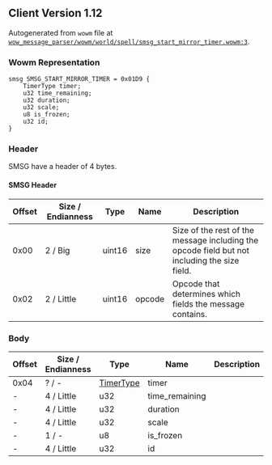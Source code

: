 ## Client Version 1.12

Autogenerated from `wowm` file at [`wow_message_parser/wowm/world/spell/smsg_start_mirror_timer.wowm:3`](https://github.com/gtker/wow_messages/tree/main/wow_message_parser/wowm/world/spell/smsg_start_mirror_timer.wowm#L3).

### Wowm Representation
```rust,ignore
smsg SMSG_START_MIRROR_TIMER = 0x01D9 {
    TimerType timer;
    u32 time_remaining;
    u32 duration;
    u32 scale;
    u8 is_frozen;
    u32 id;
}
```
### Header
SMSG have a header of 4 bytes.

#### SMSG Header
| Offset | Size / Endianness | Type   | Name   | Description |
| ------ | ----------------- | ------ | ------ | ----------- |
| 0x00   | 2 / Big           | uint16 | size   | Size of the rest of the message including the opcode field but not including the size field.|
| 0x02   | 2 / Little        | uint16 | opcode | Opcode that determines which fields the message contains.|
### Body
| Offset | Size / Endianness | Type | Name | Description |
| ------ | ----------------- | ---- | ---- | ----------- |
| 0x04 | ? / - | [TimerType](timertype.md) | timer |  |
| - | 4 / Little | u32 | time_remaining |  |
| - | 4 / Little | u32 | duration |  |
| - | 4 / Little | u32 | scale |  |
| - | 1 / - | u8 | is_frozen |  |
| - | 4 / Little | u32 | id |  |
